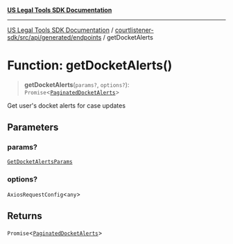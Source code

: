 [**US Legal Tools SDK Documentation**](../../../../../../README.md)

***

[US Legal Tools SDK Documentation](../../../../../../README.md) / [courtlistener-sdk/src/api/generated/endpoints](../README.md) / getDocketAlerts

# Function: getDocketAlerts()

> **getDocketAlerts**(`params?`, `options?`): `Promise`\<[`PaginatedDocketAlerts`](../../model/type-aliases/PaginatedDocketAlerts.md)\>

Get user's docket alerts for case updates

## Parameters

### params?

[`GetDocketAlertsParams`](../../model/type-aliases/GetDocketAlertsParams.md)

### options?

`AxiosRequestConfig`\<`any`\>

## Returns

`Promise`\<[`PaginatedDocketAlerts`](../../model/type-aliases/PaginatedDocketAlerts.md)\>
